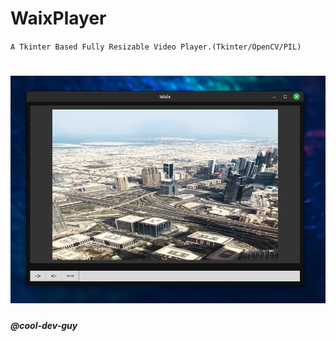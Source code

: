 # WaixPlayer
`A Tkinter Based Fully Resizable Video Player.(Tkinter/OpenCV/PIL)`

# ![alt text](https://github.com/cool-dev-guy/WaixPlayer/blob/main/waixPlayer.png?raw=true)

##### @cool-dev-guy
